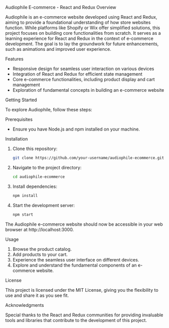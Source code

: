 Audiophile E-commerce - React and Redux
Overview

Audiophile is an e-commerce website developed using React and Redux, aiming to provide a foundational understanding of how store websites function. While platforms like Shopify or Wix offer simplified solutions, this project focuses on building core functionalities from scratch. It serves as a learning experience for React and Redux in the context of e-commerce development. The goal is to lay the groundwork for future enhancements, such as animations and improved user experience.

Features

- Responsive design for seamless user interaction on various devices
- Integration of React and Redux for efficient state management
- Core e-commerce functionalities, including product display and cart management
- Exploration of fundamental concepts in building an e-commerce website

Getting Started

To explore Audiophile, follow these steps:

Prerequisites

- Ensure you have Node.js and npm installed on your machine.

Installation

1. Clone this repository:

   ```bash
   git clone https://github.com/your-username/audiophile-ecommerce.git
   ```

2. Navigate to the project directory:

   ```bash
   cd audiophile-ecommerce
   ```

3. Install dependencies:

   ```bash
   npm install
   ```

4. Start the development server:

   ```bash
   npm start
   ```

The Audiophile e-commerce website should now be accessible in your web browser at http://localhost:3000.

Usage

1. Browse the product catalog.
2. Add products to your cart.
3. Experience the seamless user interface on different devices.
4. Explore and understand the fundamental components of an e-commerce website.

License

This project is licensed under the MIT License, giving you the flexibility to use and share it as you see fit.

Acknowledgments

Special thanks to the React and Redux communities for providing invaluable tools and libraries that contribute to the development of this project.
